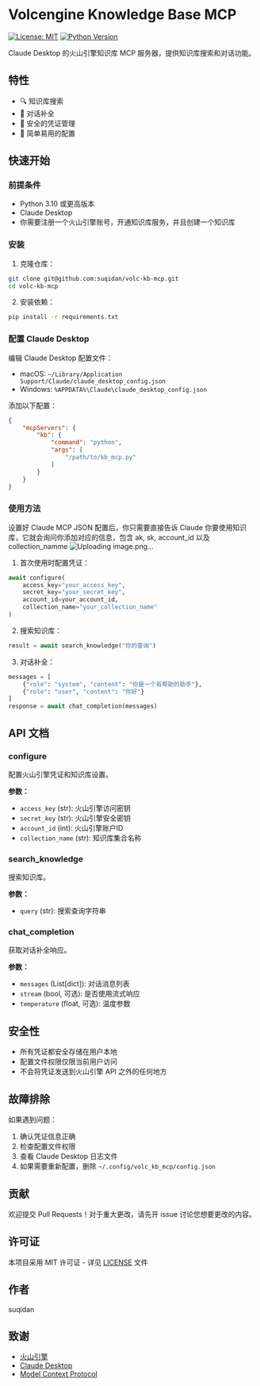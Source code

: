 # Volcengine Knowledge Base MCP

[![License: MIT](https://img.shields.io/badge/License-MIT-yellow.svg)](https://opensource.org/licenses/MIT)
[![Python Version](https://img.shields.io/badge/python-3.10%2B-blue)](https://www.python.org/downloads/)

Claude Desktop 的火山引擎知识库 MCP 服务器，提供知识库搜索和对话功能。

## 特性

- 🔍 知识库搜索
- 💬 对话补全
- 🔐 安全的凭证管理
- 🚀 简单易用的配置

## 快速开始

### 前提条件

- Python 3.10 或更高版本
- Claude Desktop
- 你需要注册一个火山引擎账号，开通知识库服务，并且创建一个知识库

### 安装

1. 克隆仓库：
```bash
git clone git@github.com:suqidan/volc-kb-mcp.git
cd volc-kb-mcp
```

2. 安装依赖：
```bash
pip install -r requirements.txt
```

### 配置 Claude Desktop

编辑 Claude Desktop 配置文件：

- macOS: `~/Library/Application Support/Claude/claude_desktop_config.json`
- Windows: `%APPDATA%\Claude\claude_desktop_config.json`

添加以下配置：

```json
{
    "mcpServers": {
        "kb": {
            "command": "python",
            "args": [
                "/path/to/kb_mcp.py"
            ]
        }
    }
}
```

### 使用方法
设置好 Claude MCP JSON 配置后，你只需要直接告诉 Claude 你要使用知识库，它就会询问你添加对应的信息，包含 ak, sk, account_id 以及 collection_namme
![Uploading image.png…]()

1. 首次使用时配置凭证：
```python
await configure(
    access_key="your_access_key",
    secret_key="your_secret_key",
    account_id=your_account_id,
    collection_name="your_collection_name"
)
```

2. 搜索知识库：
```python
result = await search_knowledge("你的查询")
```

3. 对话补全：
```python
messages = [
    {"role": "system", "content": "你是一个有帮助的助手"},
    {"role": "user", "content": "你好"}
]
response = await chat_completion(messages)
```

## API 文档

### configure
配置火山引擎凭证和知识库设置。

**参数：**
- `access_key` (str): 火山引擎访问密钥
- `secret_key` (str): 火山引擎安全密钥
- `account_id` (int): 火山引擎账户ID
- `collection_name` (str): 知识库集合名称

### search_knowledge
搜索知识库。

**参数：**
- `query` (str): 搜索查询字符串

### chat_completion
获取对话补全响应。

**参数：**
- `messages` (List[dict]): 对话消息列表
- `stream` (bool, 可选): 是否使用流式响应
- `temperature` (float, 可选): 温度参数

## 安全性

- 所有凭证都安全存储在用户本地
- 配置文件权限仅限当前用户访问
- 不会将凭证发送到火山引擎 API 之外的任何地方

## 故障排除

如果遇到问题：

1. 确认凭证信息正确
2. 检查配置文件权限
3. 查看 Claude Desktop 日志文件
4. 如果需要重新配置，删除 `~/.config/volc_kb_mcp/config.json`

## 贡献

欢迎提交 Pull Requests！对于重大更改，请先开 issue 讨论您想要更改的内容。

## 许可证

本项目采用 MIT 许可证 - 详见 [LICENSE](LICENSE) 文件

## 作者

suqidan

## 致谢

- [火山引擎](https://www.volcengine.com/)
- [Claude Desktop](https://claude.ai/)
- [Model Context Protocol](https://modelcontextprotocol.io/) 
